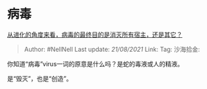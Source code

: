# 病毒

[从进化的角度来看，病毒的最终目的是消灭所有宿主，还是其它？](https://www.zhihu.com/question/267327196/answer/1013385765)

> Author: #NellNell
> Last update: *21/08/2021*
> Link:
> Tag:
> 沙海拾金:

你知道“病毒”virus一词的原意是什么吗？是蛇的毒液或人的精液。

是“毁灭”，也是“创造”。
